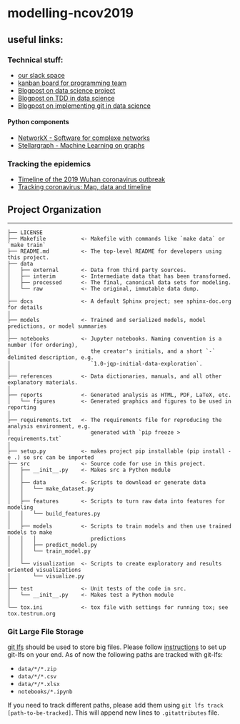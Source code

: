 # modelling-ncov2019

## useful links:
### Technical stuff:
* [our slack space](https://modellingncov2019.slack.com/)
* [kanban board for programming team](https://trello.com/b/nZAEFbG0/kanban-board-for-programming-team)
* [Blogpost on data science project](https://towardsdatascience.com/the-data-science-workflow-43859db0415)
* [Blogpost on TDD in data science](https://towardsdatascience.com/tdd-datascience-689c98492fcc)
* [Blogpost on implementing git in data science](https://towardsdatascience.com/implementing-git-in-data-science-11528f0fb4a7)
#### Python components
* [NetworkX - Software for complexe networks](https://networkx.github.io/)
* [Stellargraph - Machine Learning on graphs](https://github.com/stellargraph/stellargraph)
### Tracking the epidemics
* [Timeline of the 2019 Wuhan coronavirus outbreak](https://en.wikipedia.org/wiki/Timeline_of_the_2019%E2%80%9320_Wuhan_coronavirus_outbreak)
* [Tracking coronavirus: Map, data and timeline](https://bnonews.com/index.php/2020/02/the-latest-coronavirus-cases/)

## Project Organization
------------

    ├── LICENSE
    ├── Makefile           <- Makefile with commands like `make data` or `make train`
    ├── README.md          <- The top-level README for developers using this project.
    ├── data
    │   ├── external       <- Data from third party sources.
    │   ├── interim        <- Intermediate data that has been transformed.
    │   ├── processed      <- The final, canonical data sets for modeling.
    │   └── raw            <- The original, immutable data dump.
    │
    ├── docs               <- A default Sphinx project; see sphinx-doc.org for details
    │
    ├── models             <- Trained and serialized models, model predictions, or model summaries
    │
    ├── notebooks          <- Jupyter notebooks. Naming convention is a number (for ordering),
    │                         the creator's initials, and a short `-` delimited description, e.g.
    │                         `1.0-jqp-initial-data-exploration`.
    │
    ├── references         <- Data dictionaries, manuals, and all other explanatory materials.
    │
    ├── reports            <- Generated analysis as HTML, PDF, LaTeX, etc.
    │   └── figures        <- Generated graphics and figures to be used in reporting
    │
    ├── requirements.txt   <- The requirements file for reproducing the analysis environment, e.g.
    │                         generated with `pip freeze > requirements.txt`
    │
    ├── setup.py           <- makes project pip installable (pip install -e .) so src can be imported
    ├── src                <- Source code for use in this project.
    │   ├── __init__.py    <- Makes src a Python module
    │   │
    │   ├── data           <- Scripts to download or generate data
    │   │   └── make_dataset.py
    │   │
    │   ├── features       <- Scripts to turn raw data into features for modeling
    │   │   └── build_features.py
    │   │
    │   ├── models         <- Scripts to train models and then use trained models to make
    │   │   │                 predictions
    │   │   ├── predict_model.py
    │   │   └── train_model.py
    │   │
    │   └── visualization  <- Scripts to create exploratory and results oriented visualizations
    │       └── visualize.py
    │
    ├── test               <- Unit tests of the code in src.
    │   └── __init__.py    <- Makes test a Python module
    │
    └── tox.ini            <- tox file with settings for running tox; see tox.testrun.org

### Git Large File Storage
[git lfs](https://git-lfs.github.com/) should be used to store big files.
Please follow [instructions](https://help.github.com/en/github/managing-large-files/installing-git-large-file-storage) to set up git-lfs on your end.
As of now the following paths are tracked with git-lfs:
- `data/*/*.zip`
- `data/*/*.csv`
- `data/*/*.xlsx`
- `notebooks/*.ipynb`

If you need to track different paths, please add them using `git lfs track [path-to-be-tracked]`.
This will append new lines to `.gitattributes` file.
